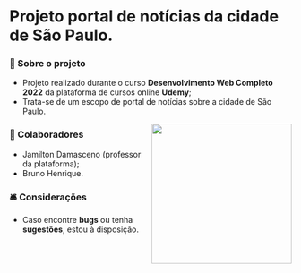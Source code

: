 <div align="center">
  <h1 align="left" >Projeto portal de notícias da cidade de São Paulo.</h1>
</div>

<h3>📝 Sobre o projeto</h3>

* Projeto realizado durante o curso <strong>Desenvolvimento Web Completo 2022</strong> da plataforma de cursos online <strong>Udemy</strong>;
* Trata-se de um escopo de portal de notícias sobre a cidade de São Paulo.

<img align="right" width="250" src="https://media.discordapp.net/attachments/1012493604599631875/1030256994600358001/bandeiraSPGIF.gif">

<h3>👥 Colaboradores</h3> 

* Jamilton Damasceno (professor da plataforma);
* Bruno Henrique.

<h3>🛎 Considerações</h3>

* Caso encontre <strong>bugs</strong> ou tenha <strong>sugestões</strong>, estou à disposição.
